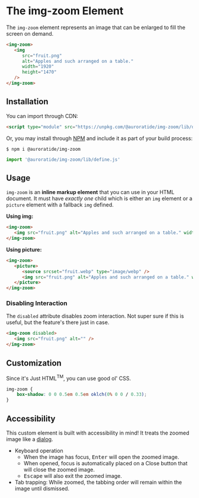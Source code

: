 # The img-zoom Element

<p hidden><strong><a href="https://auroratide.github.io/web-components/img-zoom">View this page with live demos!</a></strong></p>

The `img-zoom` element represents an image that can be enlarged to fill the screen on demand.

<!--DEMO
<wc-demo id="main-demo">
   <img-zoom style="width: 50%">
      <img src="./fruit.png" alt="Apples and such arranged on a table." width="1920" height="1470" />
   </img-zoom>
</wc-demo>
/DEMO-->

```html
<img-zoom>
   <img
      src="fruit.png"
      alt="Apples and such arranged on a table."
      width="1920"
      height="1470"
   />
</img-zoom>
```

## Installation

You can import through CDN:

```html
<script type="module" src="https://unpkg.com/@auroratide/img-zoom/lib/define.js"></script>
```

Or, you may install through [NPM](https://www.npmjs.com/package/@auroratide/img-zoom) and include it as part of your build process:

```
$ npm i @auroratide/img-zoom
```

```javascript
import '@auroratide/img-zoom/lib/define.js'
```

## Usage

`img-zoom` is an **inline markup element** that you can use in your HTML document. It must have _exactly one_ child which is either an `img` element or a `picture` element with a fallback `img` defined.

**Using img:**

```html
<img-zoom>
   <img src="fruit.png" alt="Apples and such arranged on a table." width="1920" height="1470" />
</img-zoom>
```

**Using picture:**

```html
<img-zoom>
   <picture>
      <source srcset="fruit.webp" type="image/webp" />
      <img src="fruit.png" alt="Apples and such arranged on a table." width="1920" height="1470" />
   </picture>
</img-zoom>
```

<!--DEMO
<wc-demo id="picture-demo">
   <p>This demo uses the <code>picture</code> element.</p>
   <img-zoom style="width: 50%;">
      <picture>
         <source srcset="./fruit.webp" type="image/webp" />
         <img src="./fruit.png" alt="Apples and such arranged on a table." width="1920" height="1470" />
      </picture>
   </img-zoom>
</wc-demo>
/DEMO-->

### Disabling Interaction

The `disabled` attribute disables zoom interaction. Not super sure if this is useful, but the feature's there just in case.

```html
<img-zoom disabled>
   <img src="fruit.png" alt="" />
</img-zoom>
```

## Customization

Since it's Just HTML<sup>TM</sup>, you can use good ol' CSS.

```css
img-zoom {
	box-shadow: 0 0 0.5em 0.5em oklch(0% 0 0 / 0.33);
}
```

## Accessibility

This custom element is built with accessibility in mind! It treats the zoomed image like a [dialog](https://www.w3.org/WAI/ARIA/apg/patterns/dialog-modal/).

* Keyboard operation
   * When the image has focus, <kbd>Enter</kbd> will open the zoomed image.
   * When opened, focus is automatically placed on a Close button that will close the zoomed image.
   * <kbd>Escape</kbd> will also exit the zoomed image.
* Tab trapping: While zoomed, the tabbing order will remain within the image until dismissed.
